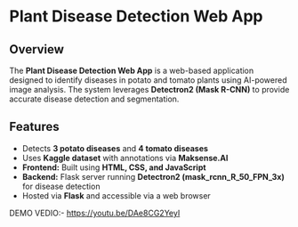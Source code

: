 # Plant Disease Detection Web App

## Overview
The **Plant Disease Detection Web App** is a web-based application designed to identify diseases in potato and tomato plants using AI-powered image analysis. The system leverages **Detectron2 (Mask R-CNN)** to provide accurate disease detection and segmentation.

## Features
- Detects **3 potato diseases** and **4 tomato diseases**
- Uses **Kaggle dataset** with annotations via **Maksense.AI**
- **Frontend:** Built using **HTML, CSS, and JavaScript**
- **Backend:** Flask server running **Detectron2 (mask_rcnn_R_50_FPN_3x)** for disease detection
- Hosted via **Flask** and accessible via a web browser

DEMO VEDIO:- https://youtu.be/DAe8CG2YeyI